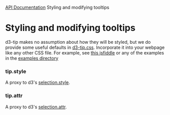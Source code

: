 [API Documentation](index.md) Styling and modifying tooltips

# Styling and modifying tooltips

d3-tip makes no assumption about how they will be styled, but we do
provide some useful defaults in
[d3-tip.css](../d3-tip.css). Incorporate it into your webpage like any
other CSS file. For example, see
[this jsfiddle](http://jsfiddle.net/deanmalmgren/eMPdu/) or any of the
examples in the [examples directory](../examples/)

### tip.style
A proxy to d3's [selection.style](https://github.com/mbostock/d3/wiki/Selections#wiki-style).

### tip.attr
A proxy to d3's [selection.attr](https://github.com/mbostock/d3/wiki/Selections#wiki-attr).

